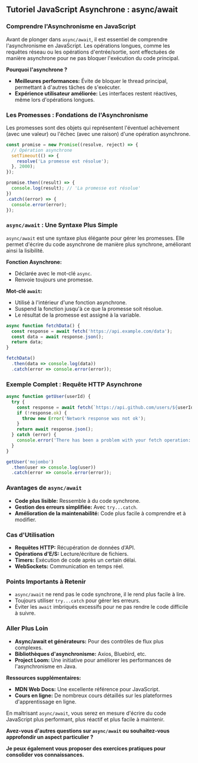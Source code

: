 ## Tutoriel JavaScript Asynchrone : async/await

### Comprendre l'Asynchronisme en JavaScript

Avant de plonger dans `async/await`, il est essentiel de comprendre l'asynchronisme en JavaScript. Les opérations longues, comme les requêtes réseau ou les opérations d'entrée/sortie, sont effectuées de manière asynchrone pour ne pas bloquer l'exécution du code principal.

**Pourquoi l'asynchrone ?**
* **Meilleures performances:** Évite de bloquer le thread principal, permettant à d'autres tâches de s'exécuter.
* **Expérience utilisateur améliorée:** Les interfaces restent réactives, même lors d'opérations longues.

### Les Promesses : Fondations de l'Asynchronisme

Les promesses sont des objets qui représentent l'éventuel achèvement (avec une valeur) ou l'échec (avec une raison) d'une opération asynchrone.

```javascript
const promise = new Promise((resolve, reject) => {
  // Opération asynchrone
  setTimeout(() => {
    resolve('La promesse est résolue');
  }, 2000);
});

promise.then((result) => {
  console.log(result); // 'La promesse est résolue'
})
.catch((error) => {
  console.error(error);
});
```

### `async/await` : Une Syntaxe Plus Simple

`async/await` est une syntaxe plus élégante pour gérer les promesses. Elle permet d'écrire du code asynchrone de manière plus synchrone, améliorant ainsi la lisibilité.

**Fonction Asynchrone:**
* Déclarée avec le mot-clé `async`.
* Renvoie toujours une promesse.

**Mot-clé `await`:**
* Utilisé à l'intérieur d'une fonction asynchrone.
* Suspend la fonction jusqu'à ce que la promesse soit résolue.
* Le résultat de la promesse est assigné à la variable.

```javascript
async function fetchData() {
  const response = await fetch('https://api.example.com/data');
  const data = await response.json();
  return data;
}

fetchData()
  .then(data => console.log(data))
  .catch(error => console.error(error));
```

### Exemple Complet : Requête HTTP Asynchrone

```javascript
async function getUser(userId) {
  try {
    const response = await fetch(`https://api.github.com/users/${userId}`);
    if (!response.ok) {
      throw new Error('Network response was not ok');
    }
    return await response.json();
  } catch (error) {
    console.error('There has been a problem with your fetch operation:', error);
  }
}

getUser('mojombo')
  .then(user => console.log(user))
  .catch(error => console.error(error));
```

### Avantages de `async/await`

* **Code plus lisible:** Ressemble à du code synchrone.
* **Gestion des erreurs simplifiée:** Avec `try...catch`.
* **Amélioration de la maintenabilité:** Code plus facile à comprendre et à modifier.

### Cas d'Utilisation

* **Requêtes HTTP:** Récupération de données d'API.
* **Opérations d'E/S:** Lecture/écriture de fichiers.
* **Timers:** Exécution de code après un certain délai.
* **WebSockets:** Communication en temps réel.

### Points Importants à Retenir

* `async/await` ne rend pas le code synchrone, il le rend plus facile à lire.
* Toujours utiliser `try...catch` pour gérer les erreurs.
* Éviter les `await` imbriqués excessifs pour ne pas rendre le code difficile à suivre.

### Aller Plus Loin

* **Async/await et générateurs:** Pour des contrôles de flux plus complexes.
* **Bibliothèques d'asynchronisme:** Axios, Bluebird, etc.
* **Project Loom:** Une initiative pour améliorer les performances de l'asynchronisme en Java.

**Ressources supplémentaires:**
* **MDN Web Docs:** Une excellente référence pour JavaScript.
* **Cours en ligne:** De nombreux cours détaillés sur les plateformes d'apprentissage en ligne.

En maîtrisant `async/await`, vous serez en mesure d'écrire du code JavaScript plus performant, plus réactif et plus facile à maintenir.

**Avez-vous d'autres questions sur `async/await` ou souhaitez-vous approfondir un aspect particulier ?** 

**Je peux également vous proposer des exercices pratiques pour consolider vos connaissances.**
